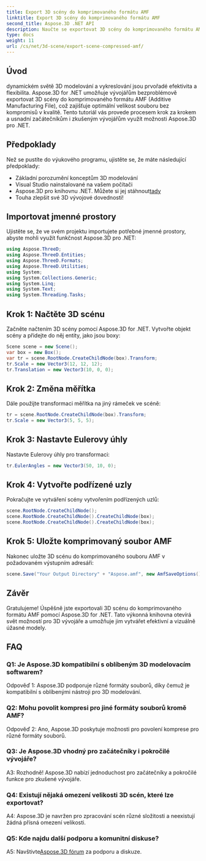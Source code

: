 ```yaml
---
title: Export 3D scény do komprimovaného formátu AMF
linktitle: Export 3D scény do komprimovaného formátu AMF
second_title: Aspose.3D .NET API
description: Naučte se exportovat 3D scény do komprimovaného formátu AMF pomocí Aspose.3D for .NET. Vylepšete své rozvojové dovednosti pomocí tohoto podrobného průvodce.
type: docs
weight: 11
url: /cs/net/3d-scene/export-scene-compressed-amf/
---
```

## Úvod

dynamickém světě 3D modelování a vykreslování jsou prvořadé efektivita a flexibilita. Aspose.3D for .NET umožňuje vývojářům bezproblémově exportovat 3D scény do komprimovaného formátu AMF (Additive Manufacturing File), což zajišťuje optimální velikost souboru bez kompromisů v kvalitě. Tento tutoriál vás provede procesem krok za krokem a usnadní začátečníkům i zkušeným vývojářům využít možnosti Aspose.3D pro .NET.

## Předpoklady

Než se pustíte do výukového programu, ujistěte se, že máte následující předpoklady:

- Základní porozumění konceptům 3D modelování
- Visual Studio nainstalované na vašem počítači
-  Aspose.3D pro knihovnu .NET. Můžete si jej stáhnout[tady](https://releases.aspose.com/3d/net/)
- Touha zlepšit své 3D vývojové dovednosti!

## Importovat jmenné prostory

Ujistěte se, že ve svém projektu importujete potřebné jmenné prostory, abyste mohli využít funkčnost Aspose.3D pro .NET:

```csharp
using Aspose.ThreeD;
using Aspose.ThreeD.Entities;
using Aspose.ThreeD.Formats;
using Aspose.ThreeD.Utilities;
using System;
using System.Collections.Generic;
using System.Linq;
using System.Text;
using System.Threading.Tasks;
```

## Krok 1: Načtěte 3D scénu

Začněte načtením 3D scény pomocí Aspose.3D for .NET. Vytvořte objekt scény a přidejte do něj entity, jako jsou boxy:

```csharp
Scene scene = new Scene();
var box = new Box();
var tr = scene.RootNode.CreateChildNode(box).Transform;
tr.Scale = new Vector3(12, 12, 12);
tr.Translation = new Vector3(10, 0, 0);
```

## Krok 2: Změna měřítka

Dále použijte transformaci měřítka na jiný rámeček ve scéně:

```csharp
tr = scene.RootNode.CreateChildNode(box).Transform;
tr.Scale = new Vector3(5, 5, 5);
```

## Krok 3: Nastavte Eulerovy úhly

Nastavte Eulerovy úhly pro transformaci:

```csharp
tr.EulerAngles = new Vector3(50, 10, 0);
```

## Krok 4: Vytvořte podřízené uzly

Pokračujte ve vytváření scény vytvořením podřízených uzlů:

```csharp
scene.RootNode.CreateChildNode();
scene.RootNode.CreateChildNode().CreateChildNode(box);
scene.RootNode.CreateChildNode().CreateChildNode(box);
```

## Krok 5: Uložte komprimovaný soubor AMF

Nakonec uložte 3D scénu do komprimovaného souboru AMF v požadovaném výstupním adresáři:

```csharp
scene.Save("Your Output Directory" + "Aspose.amf", new AmfSaveOptions() { EnableCompression = false });
```

## Závěr

Gratulujeme! Úspěšně jste exportovali 3D scénu do komprimovaného formátu AMF pomocí Aspose.3D for .NET. Tato výkonná knihovna otevírá svět možností pro 3D vývojáře a umožňuje jim vytvářet efektivní a vizuálně úžasné modely.

## FAQ

### Q1: Je Aspose.3D kompatibilní s oblíbeným 3D modelovacím softwarem?

Odpověď 1: Aspose.3D podporuje různé formáty souborů, díky čemuž je kompatibilní s oblíbenými nástroji pro 3D modelování.

### Q2: Mohu povolit kompresi pro jiné formáty souborů kromě AMF?

Odpověď 2: Ano, Aspose.3D poskytuje možnosti pro povolení komprese pro různé formáty souborů.

### Q3: Je Aspose.3D vhodný pro začátečníky i pokročilé vývojáře?

A3: Rozhodně! Aspose.3D nabízí jednoduchost pro začátečníky a pokročilé funkce pro zkušené vývojáře.

### Q4: Existují nějaká omezení velikosti 3D scén, které lze exportovat?

A4: Aspose.3D je navržen pro zpracování scén různé složitosti a neexistují žádná přísná omezení velikosti.

### Q5: Kde najdu další podporu a komunitní diskuse?

A5: Navštivte[Aspose.3D fórum](https://forum.aspose.com/c/3d/18) za podporu a diskuze.